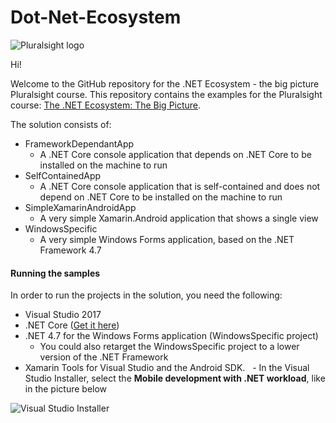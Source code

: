 # Dot-Net-Ecosystem

![Pluralsight logo](https://www.pluralsight.com/content/dam/pluralsight/newsroom/brand-assets/logos/pluralsight-logo-vrt-color-2.png)  

Hi! 

Welcome to the GitHub repository for the .NET Ecosystem - the big picture Pluralsight course.
This repository contains the examples for the Pluralsight course: [The .NET Ecosystem: The Big Picture](https://app.pluralsight.com/library/courses/dotnet-ecosystem-big-picture).

The solution consists of:

 - FrameworkDependantApp
   - A .NET Core console application that depends on .NET Core to be installed on the machine to run
 - SelfContainedApp
   - A .NET Core console application that is self-contained and does not depend on .NET Core to be installed on the machine to run
 - SimpleXamarinAndroidApp
   - A very simple Xamarin.Android application that shows a single view
 - WindowsSpecific
   - A very simple Windows Forms application, based on the .NET Framework 4.7
   
   

#### Running the samples

In order to run the projects in the solution, you need the following:
 - Visual Studio 2017
 - .NET Core ([Get it here](https://www.microsoft.com/net/download/core))
 - .NET 4.7 for the Windows Forms application (WindowsSpecific project)
   - You could also retarget the WindowsSpecific project to a lower version of the .NET Framework
 - Xamarin Tools for Visual Studio and the Android SDK. 
   - In the Visual Studio Installer, select the **Mobile development with .NET workload**, like in the picture below
   
![Visual Studio Installer](https://azureoverview.blob.core.windows.net/cdn/Visual%20Studio%20Installer.png)
